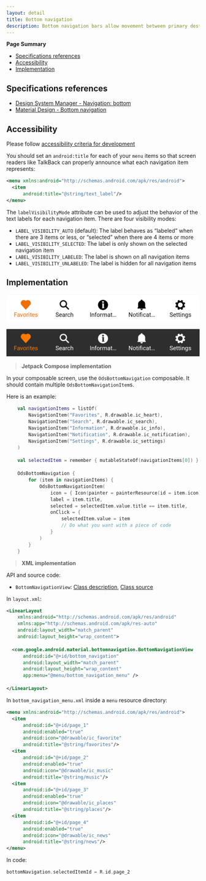```yaml
---
layout: detail
title: Bottom navigation
description: Bottom navigation bars allow movement between primary destinations in an app.
---
```


**Page Summary**

* [Specifications references](#specifications-references)
* [Accessibility](#accessibility)
* [Implementation](#implementation)


## Specifications references

- [Design System Manager - Navigation: bottom](https://system.design.orange.com/0c1af118d/p/042eb8-navigation-bottom/b/30078d)
- [Material Design - Bottom navigation](https://material.io/components/bottom-navigation)

## Accessibility

Please follow [accessibility criteria for development](https://a11y-guidelines.orange.com/en/mobile/android/development/)

You should set an `android:title` for each of your `menu` items so that screen
readers like TalkBack can properly announce what each navigation item
represents:

```xml
<menu xmlns:android="http://schemas.android.com/apk/res/android">
  <item
      android:title="@string/text_label"/>
</menu>
```

The `labelVisibilityMode` attribute can be used to adjust the behavior of the
text labels for each navigation item. There are four visibility modes:

*   `LABEL_VISIBILITY_AUTO` (default): The label behaves as “labeled” when there
    are 3 items or less, or “selected” when there are 4 items or more
*   `LABEL_VISIBILITY_SELECTED`: The label is only shown on the selected
    navigation item
*   `LABEL_VISIBILITY_LABELED`: The label is shown on all navigation items
*   `LABEL_VISIBILITY_UNLABELED`: The label is hidden for all navigation items

## Implementation

  ![BottomNavigation light](images/bottom_navigation_light.png)

  ![BottomNavigation dark](images/bottom_navigation_dark.png)

> **Jetpack Compose implementation**

In your composable screen, use the `OdsBottomNavigation` composable. It should contain multiple `OdsBottomNavigationItem`s.

Here is an example:

```kotlin
    val navigationItems = listOf(
        NavigationItem("Favorites", R.drawable.ic_heart),
        NavigationItem("Search", R.drawable.ic_search),
        NavigationItem("Information", R.drawable.ic_info),
        NavigationItem("Notification", R.drawable.ic_notification),
        NavigationItem("Settings", R.drawable.ic_settings)
    )

    val selectedItem = remember { mutableStateOf(navigationItems[0]) }

    OdsBottomNavigation {
        for (item in navigationItems) {
            OdsBottomNavigationItem(
                icon = { Icon(painter = painterResource(id = item.icon), contentDescription = null) }, // contentDescription is null cause Talkback already read the item's title
                label = item.title,
                selected = selectedItem.value.title == item.title,
                onClick = {
                    selectedItem.value = item
                    // Do what you want with a piece of code
                }
            )
        }
    }
```

> **XML implementation**

API and source code:

*   `BottomNavigationView`: [Class description](https://developer.android.com/reference/com/google/android/material/bottomnavigation/BottomNavigationView), [Class source](https://github.com/material-components/material-components-android/tree/master/lib/java/com/google/android/material/bottomnavigation/BottomNavigationView.java)

In `layout.xml`:

```xml
<LinearLayout
    xmlns:android="http://schemas.android.com/apk/res/android"
    xmlns:app="http://schemas.android.com/apk/res-auto"
    android:layout_width="match_parent"
    android:layout_height="wrap_content">

  <com.google.android.material.bottomnavigation.BottomNavigationView
      android:id="@+id/bottom_navigation"
      android:layout_width="match_parent"
      android:layout_height="wrap_content"
      app:menu="@menu/bottom_navigation_menu" />

</LinearLayout>
```

In `bottom_navigation_menu.xml` inside a `menu` resource directory:

```xml
<menu xmlns:android="http://schemas.android.com/apk/res/android">
  <item
      android:id="@+id/page_1"
      android:enabled="true"
      android:icon="@drawable/ic_favorite"
      android:title="@string/favorites"/>
  <item
      android:id="@+id/page_2"
      android:enabled="true"
      android:icon="@drawable/ic_music"
      android:title="@string/music"/>
  <item
      android:id="@+id/page_3"
      android:enabled="true"
      android:icon="@drawable/ic_places"
      android:title="@string/places"/>
  <item
      android:id="@+id/page_4"
      android:enabled="true"
      android:icon="@drawable/ic_news"
      android:title="@string/news"/>
</menu>
```

In code:

```kotlin
bottomNavigation.selectedItemId = R.id.page_2
```